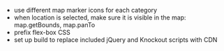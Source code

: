 - use different map marker icons for each category
- when location is selected, make sure it is visible in the map: map.getBounds, map.panTo
- prefix flex-box CSS
- set up build to replace included jQuery and Knockout scripts with CDN

